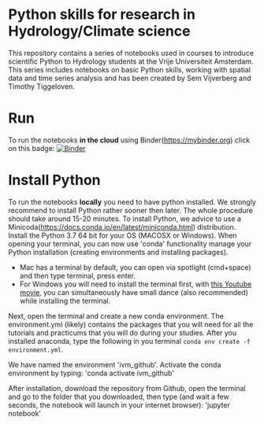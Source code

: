 # Python skills for research in Hydrology/Climate science

This repository contains a series of notebooks used in courses to introduce scientific Python to Hydrology students at the Vrije Universiteit Amsterdam. This series includes notebooks on basic Python skills, working with spatial data and time series analysis and has been created by Sem Vijverberg and Timothy Tiggeloven.

# Run

To run the notebooks **in the cloud** using Binder(https://mybinder.org) click on this badge:
[![Binder](https://mybinder.org/badge_logo.svg)](https://mybinder.org/v2/gh/VU-IVM/CHP_daisy_world/master)

# Install Python
To run the notebooks **locally** you need to have python installed. We strongly recommend to install Python rather sooner then later. The whole procedure should take around 15-20 minutes. To install Python, we advice to use a Minicoda(https://docs.conda.io/en/latest/miniconda.html) distribution. Install the Python 3.7 64 bit for your OS (MACOSX or Windows). 
When opening your terminal, you can now use 'conda' functionality manage your Python installation (creating environments and installing packages). 

- Mac has a terminal by default, you can open via spotlight (cmd+space) and then type terminal, press enter. 
- For Windows you will need to install the terminal first, with [this Youtube movie](https://www.youtube.com/watch?v=mByMbtyew_E), you can simultaneously have small dance (also recommended) while installing the terminal. 

Next, open the terminal and create a new conda environment. The environment.yml (likely) contains the packages that you will need for all the tutorials and practicums that you will do during your studies. After you installed anaconda, type the following in you terminal
`conda env create -f environment.yml`. 

We have named the environment 'ivm_github'. Activate the conda environment by typing:
'conda activate ivm_github'

After installation, download the repository from Github, open the terminal and go to the folder that you downloaded, then type (and wait a few seconds, the notebook will launch in your internet browser):
'jupyter notebook'


